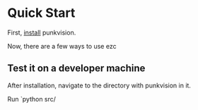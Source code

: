 # Quick Start

First, [install](./#/installing) punkvision.

Now, there are a few ways to use ezc

## Test it on a developer machine

After installation, navigate to the directory with punkvision in it.

Run `python src/
